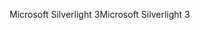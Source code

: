 <span data-ttu-id="0a082-101">Microsoft Silverlight 3</span><span class="sxs-lookup"><span data-stu-id="0a082-101">Microsoft Silverlight 3</span></span>